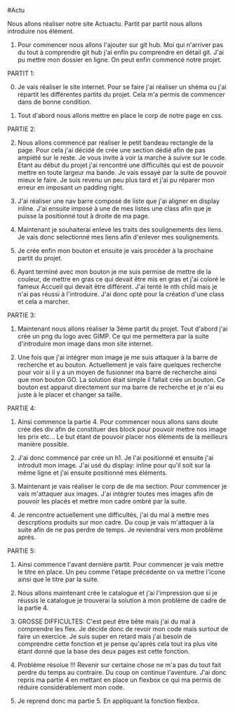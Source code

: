 
#Actu

Nous allons réaliser notre site Actuactu. Partit par partit nous allons introduire nos élément. 

1. Pour commencer nous allons l'ajouter sur git hub. Moi qui n'arriver pas du tout à comprendre git hub j'ai enfin pu comprendre en détail git. J'ai pu mettre mon dossier en ligne.
On peut enfin commencé notre projet.


PARTIT 1:

0. Je vais réaliser le site internet. Pour se faire j'ai réaliser un shéma ou j'ai répartit les différentes partits du projet. Cela m'a permis de commencer dans de bonne condition.

1. Tout d'abord nous allons mettre en place le corp de notre page en css.

PARTIE 2:

2. Nous allons commencé par réaliser le petit bandeau rectangle de la page. Pour cela j'ai décidé de crée une section dédié afin de pas ampiété sur le reste. Je vous invite à voir la marche à suivre sur le code. Etant au début du projet j'ai rencontré une difficultés qui est de pouvoir mettre en toute largeur ma bande. Je vais essayé par la suite de pouvoir mieux le faire. Je suis revenu un peu plus tard et j'ai pu réparer mon erreur en imposant un padding right.

3. J'ai réaliser une nav barre composé de liste que j'ai aligner en display inline. J'ai ensuite imposé à une de mes listes une class afin que je puisse la positionné tout à droite de ma page.

4. Maintenant je souhaiterai enlevé les traits des soulignements des liens. Je vais donc selectionné mes liens afin d'enlever mes soulignements.

5. Je crée enfin mon bouton et ensuite je vais procéder à la prochaine partit du projet.

6. Ayant terminé avec mon bouton je me suis permise de mettre de la couleur, de mettre en gras ce qui devait être mis en gras et j'ai coloré le fameux Accueil qui devait être différent. J'ai tenté le nth child mais je n'ai pas réussi à l'introduire. J'ai donc opté pour la création d'une class et cela a marcher.

PARTIE 3:

1. Maintenant nous allons réaliser la 3éme partit du projet. Tout d'abord j'ai crée un png du logo avec GIMP. Ce qui me permettera par la suite d'introduire mon image dans mon site internet.

2. Une fois que j'ai intégrer mon image je me suis attaquer à la barre de recherche et au bouton. Actuellement je vais faire quelques recherche pour voir si il y a un moyen de fusionner ma barre de recherche ainsi que mon bouton GO. La solution était simple il fallait crée un bouton. Ce bouton est apparut directement sur ma barre de recherche et je n'ai eu juste à le placer et changer sa taille.

PARTIE 4:

1. Ainsi commence la partie 4. Pour commencer nous allons sans doute crée des div afin de constituer des block pour pouvoir mettre nos image les prix etc... Le but étant de pouvoir placer nos éléments de la meilleurs manière possible.

2. J'ai donc commencé par crée un h1. Je l'ai positionné et ensuite j'ai introduit mon image. J'ai usé du display: inline pour qu'il soit sur la même ligne et j'ai ensuite positionné mes éléments.

3. Maintenant je vais réaliser le corp de de ma section. Pour commencer je vais m'attaquer aux images. J'ai intégrer toutes mes images afin de pouvoir les placés et mettre mon cadre ombré par la suite.

4. Je rencontre actuellement une difficultés, j'ai du mal à mettre mes descrptions produits sur mon cadre. Du coup je vais m'attaquer à la suite afin de ne pas perdre de temps. Je reviendrai vers mon problème après.

PARTIE 5: 

1. Ainsi commence l'avant dernière partit. Pour commencer je vais mettre le titre en place. Un peu comme l'étape précédente on va mettre l'icone ainsi que le titre par la suite.

2. Nous allons maintenant crée le catalogue et j'ai l'impression que si je réussis le catalogue je trouverai la solution à mon problème de cadre de la partie 4.

3. GROSSE DIFFICULTES: C'est peut être bête mais j'ai du mal à comprendre les flex. Je décide donc de revoir mon code mais surtout de faire un exercice. Je suis super en retard mais j'ai besoin de comprendre cette fonction et je pense qu'aprés cela tout ira plus vite étant donné que la base des deux pages est cette fonction.

4. Probléme résolue !!! Revenir sur certaine chose ne m'a pas du tout fait perdre du temps au contraire.  Du coup on continue l'aventure. J'ai donc repris ma partie 4 en mettant en place un flexbox ce qui ma permis de réduire considérablement mon code.

5. Je reprend donc ma partie 5. En appliquant la fonction flexbox.





